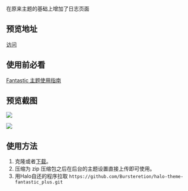 在原来主题的基础上增加了日志页面

## 预览地址

[访问](https://www.lwjppz.cn/)

## 使用前必看

[Fantastic 主题使用指南](https://www.imkun.dev/archives/Fantastic%20主题使用指南)

## 预览截图

![](https://www.lwjppz.cn/upload/2020/2/Q20200229170128-9f65480067fa4ef3998b203776e0bacd.png)



![](https://www.lwjppz.cn/upload/2020/2/20200229170655-7186c521fb194a599057842195ff0947.png)

## 使用方法

1. 克隆或者[下载](https://codeload.github.com/imkundev/halo-theme-fantastic/zip/master)。
2. 压缩为 zip 压缩包之后在后台的主题设置直接上传即可使用。
3. 用Halo自还的程序拉取 `https://github.com/Bursteretion/halo-theme-fantastic_plus.git`

